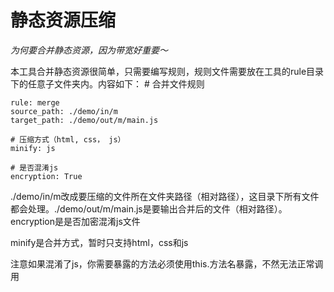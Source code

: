 # 静态资源压缩

*为何要合并静态资源，因为带宽好重要～*


本工具合并静态资源很简单，只需要编写规则，规则文件需要放在工具的rule目录下的任意子文件夹内。内容如下：
    # 合并文件规则

    rule: merge
    source_path: ./demo/in/m
    target_path: ./demo/out/m/main.js

    # 压缩方式（html, css， js）
    minify: js

    # 是否混淆js
    encryption: True

./demo/in/m改成要压缩的文件所在文件夹路径（相对路径），这目录下所有文件都会处理。./demo/out/m/main.js是要输出合并后的文件（相对路径）。encryption是是否加密混淆js文件

minify是合并方式，暂时只支持html，css和js

注意如果混淆了js，你需要暴露的方法必须使用this.方法名暴露，不然无法正常调用
